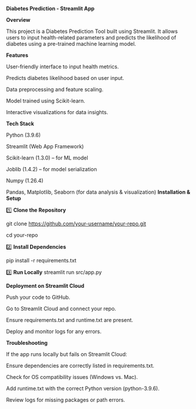 **Diabetes Prediction - Streamlit App**

**Overview**

This project is a Diabetes Prediction Tool built using Streamlit. It allows users to input health-related parameters and predicts the likelihood of diabetes using a pre-trained machine learning model.

**Features**

User-friendly interface to input health metrics.

Predicts diabetes likelihood based on user input.

Data preprocessing and feature scaling.

Model trained using Scikit-learn.

Interactive visualizations for data insights.

**Tech Stack**

Python (3.9.6)

Streamlit (Web App Framework)

Scikit-learn (1.3.0) – for ML model

Joblib (1.4.2) – for model serialization

Numpy (1.26.4)

Pandas, Matplotlib, Seaborn (for data analysis & visualization)
**Installation & Setup**

1️⃣ **Clone the Repository**

git clone https://github.com/your-username/your-repo.git

cd your-repo

2️⃣ **Install Dependencies**

pip install -r requirements.txt

3️⃣ **Run Locally**
streamlit run src/app.py

**Deployment on Streamlit Cloud**

Push your code to GitHub.

Go to Streamlit Cloud and connect your repo.

Ensure requirements.txt and runtime.txt are present.

Deploy and monitor logs for any errors.

**Troubleshooting**

If the app runs locally but fails on Streamlit Cloud:

Ensure dependencies are correctly listed in requirements.txt.

Check for OS compatibility issues (Windows vs. Mac).

Add runtime.txt with the correct Python version (python-3.9.6).

Review logs for missing packages or path errors.








